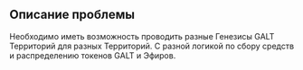 ## Описание проблемы
Необходимо иметь возможность проводить разные Генезисы GALT Территорий для разных Территорий. С разной логикой по сбору средств и распределению токенов GALT и Эфиров.
